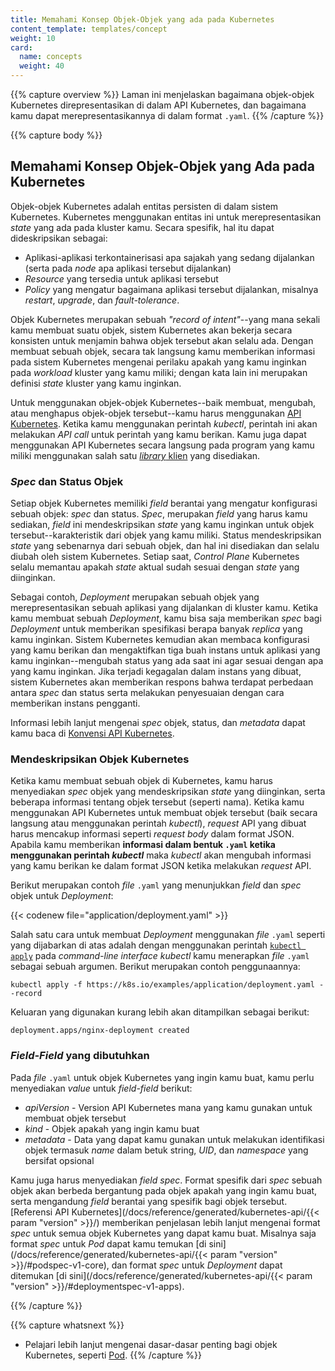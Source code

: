 ```yaml
---
title: Memahami Konsep Objek-Objek yang ada pada Kubernetes
content_template: templates/concept
weight: 10
card: 
  name: concepts
  weight: 40
---
```


{{% capture overview %}}
Laman ini menjelaskan bagaimana objek-objek Kubernetes direpresentasikan di dalam API Kubernetes, 
dan bagaimana kamu dapat merepresentasikannya di dalam format `.yaml`.
{{% /capture %}}

{{% capture body %}}
## Memahami Konsep Objek-Objek yang Ada pada Kubernetes

Objek-objek Kubernetes adalah entitas persisten di dalam sistem Kubernetes. 
Kubernetes menggunakan entitas ini untuk merepresentasikan _state_ yang ada pada 
kluster kamu. Secara spesifik, hal itu dapat dideskripsikan sebagai:

* Aplikasi-aplikasi terkontainerisasi apa sajakah yang sedang dijalankan (serta pada _node_ apa aplikasi tersebut dijalankan)
* _Resource_ yang tersedia untuk aplikasi tersebut
* _Policy_ yang mengatur bagaimana aplikasi tersebut dijalankan, misalnya _restart_, _upgrade_, dan _fault-tolerance_.

Objek Kubernetes merupakan sebuah _"record of intent"_--yang mana sekali kamu membuat suatu objek, 
sistem Kubernetes akan bekerja secara konsisten untuk menjamin 
bahwa objek tersebut akan selalu ada. Dengan membuat sebuah objek, secara tak langsung kamu 
memberikan informasi pada sistem Kubernetes mengenai perilaku apakah yang kamu inginkan pada _workload_ kluster yang kamu miliki;
dengan kata lain ini merupakan definisi _state_ kluster yang kamu inginkan.

Untuk menggunakan objek-objek Kubernetes--baik membuat, mengubah, atau menghapus objek-objek tersebut--kamu 
harus menggunakan [API Kubernetes](/docs/concepts/overview/kubernetes-api/). 
Ketika kamu menggunakan perintah _kubectl_, perintah ini akan melakukan _API call_ untuk perintah 
yang kamu berikan. Kamu juga dapat menggunakan API Kubernetes secara langsung pada program yang kamu miliki 
menggunakan salah satu [_library_ klien](/docs/reference/using-api/client-libraries/) yang disediakan.

### _Spec_ dan Status Objek

Setiap objek Kubernetes memiliki _field_ berantai yang mengatur konfigurasi sebuah objek:
_spec_ dan status. _Spec_, merupakan _field_ yang harus kamu sediakan, _field_ ini mendeskripsikan 
_state_ yang kamu inginkan untuk objek tersebut--karakteristik dari objek yang kamu miliki. 
Status mendeskripsikan _state_ yang sebenarnya dari sebuah objek, dan hal ini disediakan dan selalu diubah oleh 
sistem Kubernetes. Setiap saat, _Control Plane_ Kubernetes selalu memantau apakah _state_ aktual sudah sesuai dengan 
_state_ yang diinginkan.

Sebagai contoh, _Deployment_ merupakan sebuah objek yang merepresentasikan sebuah aplikasi yang dijalankan di kluster kamu. 
Ketika kamu membuat sebuah _Deployment_, kamu bisa saja memberikan _spec_ bagi _Deployment_ untuk memberikan spesifikasi 
berapa banyak _replica_ yang kamu inginkan. Sistem Kubernetes kemudian akan membaca konfigurasi yang kamu berikan 
dan mengaktifkan tiga buah instans untuk aplikasi yang kamu inginkan--mengubah status yang ada saat ini agar sesuai dengan apa yang kamu inginkan. 
Jika terjadi kegagalan dalam instans yang dibuat, sistem Kubernetes akan memberikan respons bahwa terdapat perbedaan antara _spec_ dan status serta 
melakukan penyesuaian dengan cara memberikan instans pengganti.

Informasi lebih lanjut mengenai _spec_ objek, status, dan _metadata_ dapat kamu baca di [Konvensi API Kubernetes](https://git.k8s.io/community/contributors/devel/sig-architecture/api-conventions.md).

### Mendeskripsikan Objek Kubernetes

Ketika kamu membuat sebuah objek di Kubernetes, kamu harus menyediakan _spec_ objek yang 
mendeskripsikan _state_ yang diinginkan, serta beberapa informasi tentang objek tersebut (seperti nama). 
Ketika kamu menggunakan API Kubernetes untuk membuat objek tersebut (baik secara langsung atau menggunakan perintah 
_kubectl_), _request_ API yang dibuat harus mencakup informasi seperti _request body_ dalam format JSON. 
Apabila kamu memberikan **informasi dalam bentuk `.yaml` ketika menggunakan perintah _kubectl_** maka _kubectl_ 
akan mengubah informasi yang kamu berikan ke dalam format JSON ketika melakukan _request_ API.

Berikut merupakan contoh _file_ `.yaml` yang menunjukkan _field_ dan _spec_ objek untuk _Deployment_:

{{< codenew file="application/deployment.yaml" >}}

Salah satu cara untuk membuat _Deployment_ menggunakan _file_ `.yaml` 
seperti yang dijabarkan di atas adalah dengan menggunakan perintah 
[`kubectl apply`](/docs/reference/generated/kubectl/kubectl-commands#apply) 
pada _command-line interface_ _kubectl_ kamu menerapkan _file_ `.yaml` sebagai sebuah argumen. 
Berikut merupakan contoh penggunaannya:

```shell
kubectl apply -f https://k8s.io/examples/application/deployment.yaml --record
```

Keluaran yang digunakan kurang lebih akan ditampilkan sebagai berikut:

```shell
deployment.apps/nginx-deployment created
```

### _Field-Field_ yang dibutuhkan

Pada _file_ `.yaml` untuk objek Kubernetes yang ingin kamu buat, kamu perlu 
menyediakan _value_ untuk _field-field_ berikut:

* _apiVersion_ - Version API Kubernetes mana yang kamu gunakan untuk membuat objek tersebut
* _kind_ - Objek apakah yang ingin kamu buat
* _metadata_ - Data yang dapat kamu gunakan untuk melakukan identifikasi objek termasuk _name_ dalam betuk string, _UID_, dan _namespace_ yang bersifat opsional

Kamu juga harus menyediakan _field_ _spec_. Format spesifik dari _spec_ sebuah objek akan berbeda bergantung 
pada objek apakah yang ingin kamu buat, serta mengandung _field_ berantai yang spesifik bagi objek tersebut. 
[Referensi API Kubernetes](/docs/reference/generated/kubernetes-api/{{< param "version" >}}/) memberikan penjelasan 
lebih lanjut mengenai format _spec_ untuk semua objek Kubernetes yang dapat kamu buat. Misalnya saja format _spec_ 
untuk _Pod_ dapat kamu temukan [di sini](/docs/reference/generated/kubernetes-api/{{< param "version" >}}/#podspec-v1-core),
dan format _spec_ untuk _Deployment_ dapat ditemukan 
[di sini](/docs/reference/generated/kubernetes-api/{{< param "version" >}}/#deploymentspec-v1-apps).

{{% /capture %}}

{{% capture whatsnext %}}
* Pelajari lebih lanjut mengenai dasar-dasar penting bagi objek Kubernetes, seperti [Pod](/docs/concepts/workloads/pods/pod-overview/).
{{% /capture %}}


